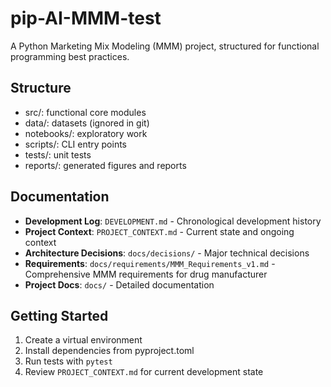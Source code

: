 # pip-AI-MMM-test

A Python Marketing Mix Modeling (MMM) project, structured for functional programming best practices.

## Structure
- src/: functional core modules
- data/: datasets (ignored in git)
- notebooks/: exploratory work
- scripts/: CLI entry points
- tests/: unit tests
- reports/: generated figures and reports

## Documentation
- **Development Log**: `DEVELOPMENT.md` - Chronological development history
- **Project Context**: `PROJECT_CONTEXT.md` - Current state and ongoing context
- **Architecture Decisions**: `docs/decisions/` - Major technical decisions
- **Requirements**: `docs/requirements/MMM_Requirements_v1.md` - Comprehensive MMM requirements for drug manufacturer
- **Project Docs**: `docs/` - Detailed documentation

## Getting Started
1. Create a virtual environment
2. Install dependencies from pyproject.toml
3. Run tests with `pytest`
4. Review `PROJECT_CONTEXT.md` for current development state 
